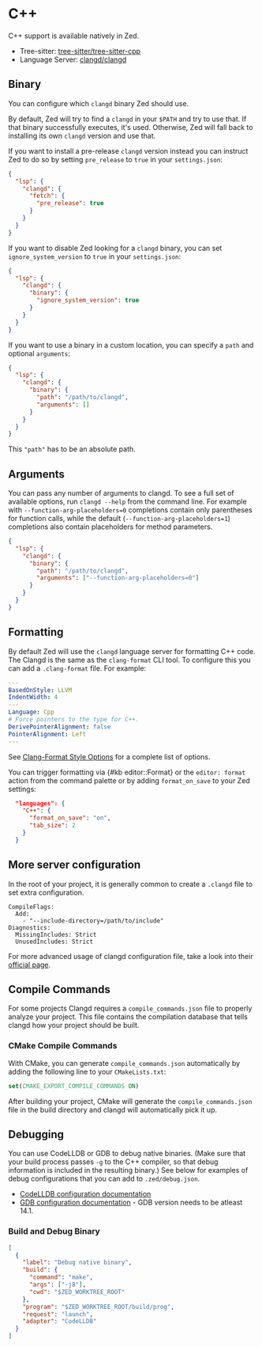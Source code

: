# C++

C++ support is available natively in Zed.

- Tree-sitter: [tree-sitter/tree-sitter-cpp](https://github.com/tree-sitter/tree-sitter-cpp)
- Language Server: [clangd/clangd](https://github.com/clangd/clangd)

## Binary

You can configure which `clangd` binary Zed should use.

By default, Zed will try to find a `clangd` in your `$PATH` and try to use that. If that binary successfully executes, it's used. Otherwise, Zed will fall back to installing its own `clangd` version and use that.

If you want to install a pre-release `clangd` version instead you can instruct Zed to do so by setting `pre_release` to `true` in your `settings.json`:

```json [settings]
{
  "lsp": {
    "clangd": {
      "fetch": {
        "pre_release": true
      }
    }
  }
}
```

If you want to disable Zed looking for a `clangd` binary, you can set `ignore_system_version` to `true` in your `settings.json`:

```json [settings]
{
  "lsp": {
    "clangd": {
      "binary": {
        "ignore_system_version": true
      }
    }
  }
}
```

If you want to use a binary in a custom location, you can specify a `path` and optional `arguments`:

```json [settings]
{
  "lsp": {
    "clangd": {
      "binary": {
        "path": "/path/to/clangd",
        "arguments": []
      }
    }
  }
}
```

This `"path"` has to be an absolute path.

## Arguments

You can pass any number of arguments to clangd. To see a full set of available options, run `clangd --help` from the command line. For example with `--function-arg-placeholders=0` completions contain only parentheses for function calls, while the default (`--function-arg-placeholders=1`) completions also contain placeholders for method parameters.

```json [settings]
{
  "lsp": {
    "clangd": {
      "binary": {
        "path": "/path/to/clangd",
        "arguments": ["--function-arg-placeholders=0"]
      }
    }
  }
}
```

## Formatting

By default Zed will use the `clangd` language server for formatting C++ code. The Clangd is the same as the `clang-format` CLI tool. To configure this you can add a `.clang-format` file. For example:

```yaml
---
BasedOnStyle: LLVM
IndentWidth: 4
---
Language: Cpp
# Force pointers to the type for C++.
DerivePointerAlignment: false
PointerAlignment: Left
---
```

See [Clang-Format Style Options](https://clang.llvm.org/docs/ClangFormatStyleOptions.html) for a complete list of options.

You can trigger formatting via {#kb editor::Format} or the `editor: format` action from the command palette or by adding `format_on_save` to your Zed settings:

```json [settings]
  "languages": {
    "C++": {
      "format_on_save": "on",
      "tab_size": 2
    }
  }
```

## More server configuration

In the root of your project, it is generally common to create a `.clangd` file to set extra configuration.

```text
CompileFlags:
  Add:
    - "--include-directory=/path/to/include"
Diagnostics:
  MissingIncludes: Strict
  UnusedIncludes: Strict
```

For more advanced usage of clangd configuration file, take a look into their [official page](https://clangd.llvm.org/config.html).

## Compile Commands

For some projects Clangd requires a `compile_commands.json` file to properly analyze your project. This file contains the compilation database that tells clangd how your project should be built.

### CMake Compile Commands

With CMake, you can generate `compile_commands.json` automatically by adding the following line to your `CMakeLists.txt`:

```cmake
set(CMAKE_EXPORT_COMPILE_COMMANDS ON)
```

After building your project, CMake will generate the `compile_commands.json` file in the build directory and clangd will automatically pick it up.

## Debugging

You can use CodeLLDB or GDB to debug native binaries. (Make sure that your build process passes `-g` to the C++ compiler, so that debug information is included in the resulting binary.) See below for examples of debug configurations that you can add to `.zed/debug.json`.

- [CodeLLDB configuration documentation](https://github.com/vadimcn/codelldb/blob/master/MANUAL.md#starting-a-new-debug-session)
- [GDB configuration documentation](https://sourceware.org/gdb/current/onlinedocs/gdb.html/Debugger-Adapter-Protocol.html) - GDB version needs to be atleast 14.1.

### Build and Debug Binary

```json [debug]
[
  {
    "label": "Debug native binary",
    "build": {
      "command": "make",
      "args": ["-j8"],
      "cwd": "$ZED_WORKTREE_ROOT"
    },
    "program": "$ZED_WORKTREE_ROOT/build/prog",
    "request": "launch",
    "adapter": "CodeLLDB"
  }
]
```
